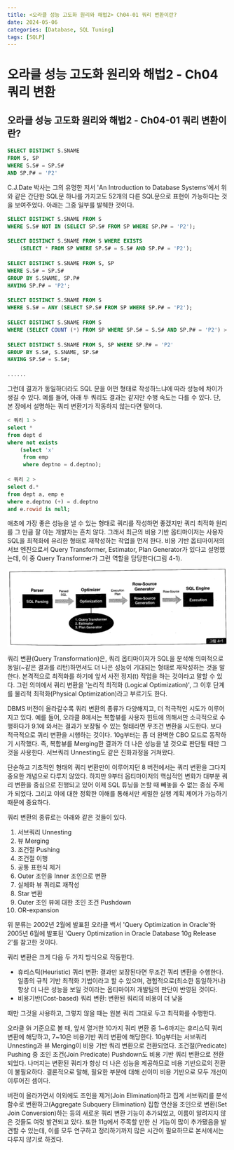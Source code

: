 ```yaml
---
title: <오라클 성능 고도화 원리와 해법2> Ch04-01 쿼리 변환이란?
date: 2024-05-06
categories: [Database, SQL Tuning]
tags: [SQLP]
---
```


# 오라클 성능 고도화 원리와 해법2 - Ch04 쿼리 변환

## 오라클 성능 고도화 원리와 해법2 - Ch04-01 쿼리 변환이란?

```sql
SELECT DISTINCT S.SNAME
FROM S, SP
WHERE S.S# = SP.S#
AND SP.P# = 'P2'
```

C.J.Date 박사는 그의 유명한 저서 'An Introduction to Database Systems'에서 위와 같은 간단한 SQL문 하나를 가지고도 52개의 다른 SQL문으로 표현이 가능하다는 것을 보여주었다. 아래는 그중 일부를 발췌한 것이다.

```sql
SELECT DISTINCT S.SNAME FROM S
WHERE S.S# NOT IN (SELECT SP.S# FROM SP WHERE SP.P# = 'P2');

SELECT DISTINCT S.SNAME FROM S WHERE EXISTS
    (SELECT * FROM SP WHERE SP.S# = S.S# AND SP.P# = 'P2');

SELECT DISTINCT S.SNAME FROM S, SP
WHERE S.S# = SP.S#
GROUP BY S.SNAME, SP.P#
HAVING SP.P# = 'P2';

SELECT DISTINCT S.SNAME FROM S
WHERE S.S# = ANY (SELECT SP.S# FROM SP WHERE SP.P# = 'P2');

SELECT DISTINCT S.SNAME FROM S
WHERE (SELECT COUNT (*) FROM SP WHERE SP.S# = S.S# AND SP.P# = 'P2') > 0;

SELECT DISTINCT S.SNAME FROM S, SP WHERE SP.P# = 'P2'
GROUP BY S.S#, S.SNAME, SP.S#
HAVING SP.S# = S.S#;

......
```

그런데 결과가 동일하더라도 SQL 문을 어떤 형태로 작성하느냐에 따라 성능에 차이가 생길 수 있다. 예를 들어, 아래 두 쿼리도 결과는 같지만 수행 속도는 다를 수 있다. 단, 본 장에서 설명하는 쿼리 변환기가 작동하지 않는다면 말이다.

```sql
< 쿼리 1 >
select *
from dept d
where not exists
    (select 'x'
     from emp
     where deptno = d.deptno);

< 쿼리 2 >
select d.*
from dept a, emp e
where e.deptno (+) = d.deptno
and e.rowid is null;
```

애초에 가장 좋은 성능을 낼 수 있는 형태로 쿼리를 작성하면 좋겠지만 쿼리 최적화 원리를 그 만큼 잘 아는 개발자는 흔치 않다. 그래서 최근의 비용 기반 옵티마이저는 사용자 SQL을 최적화에 유리한 형태로 재작성하는 작업을 먼저 한다. 비용 기반 옵티마이저의 서브 엔진으로서 Query Transformer, Estimator, Plan Generator가 있다고 설명했는데, 이 중 Query Transformer가 그런 역할을 담당한다(그림 4-1).

![](/assets/images/sqlp/sqlp2-04-01-img4-1.png)

쿼리 변환(Query Transformation)은, 쿼리 옵티마이저가 SQL을 분석해 의미적으로 동일(~같은 결과를 리턴)하면서도 더 나은 성능이 기대되는 형태로 재작성하는 것을 말한다. 본격적으로 최적화를 하기에 앞서 사전 정지(t) 작업을 하는 것이라고 말할 수 있다. 그런 의미에서 쿼리 변환을 '논리적 최적화 (Logical Optimization)', 그 이후 단계를 물리적 최적화(Physical Optimization)라고 부르기도 한다.

DBMS 버전이 올라갈수록 쿼리 변환의 종류가 다양해지고, 더 적극적인 시도가 이루어지고 있다. 예를 들어, 오라클 8에서는 복합뷰를 사용자 힌트에 의해서만 소극적으로 수행하다가 9.1에 와서는 결과가 보장될 수 있는 형태라면 무조건 변환을 시도한다. 보다 적극적으로 쿼리 변환을 시행하는 것이다. 10g부터는 좀 더 완벽한 CBO 모드로 동작하기 시작했다. 즉, 복합뷰를 Merging한 결과가 더 나은 성능을 낼 것으로 판단될 때만 그것을 사용한다. 서브쿼리 Unnesting도 같은 진화과정을 거쳐왔다.

단순하고 기초적인 형태의 쿼리 변환만이 이루어지던 8 버전에서는 쿼리 변환을 그다지 중요한 개념으로 다루지 않았다. 하지만 9부터 옵티마이저의 핵심적인 변화가 대부분 쿼리 변환을 중심으로 진행되고 있어 이제 SQL 튜닝을 논할 때 빼놓을 수 없는 중심 주제가 되었다. 그리고 이에 대한 정확한 이해를 통해서만 세밀한 실행 계획 제어가 가능하기 때문에 중요하다.

쿼리 변환의 종류로는 아래와 같은 것들이 있다.

1. 서브쿼리 Unnesting
2. 뷰 Merging
3. 조건절 Pushing
4. 조건절 이행
5. 공통 표현식 제거
6. Outer 조인을 Inner 조인으로 변환
7. 실체화 뷰 쿼리로 재작성
8. Star 변환
9. Outer 조인 뷰에 대한 조인 조건 Pushdown
10. OR-expansion

위 분류는 2002년 2월에 발표된 오라클 백서 'Query Optimization in Oracle'와 2005년 6월에 발표된 'Query Optimization in Oracle Database 10g Release 2'를 참고한 것이다.

쿼리 변환은 크게 다음 두 가지 방식으로 작동한다.

- 휴리스틱(Heuristic) 쿼리 변환: 결과만 보장된다면 무조건 쿼리 변환을 수행한다. 일종의 규칙 기반 최적화 기법이라고 할 수 있으며, 경험적으로(최소한 동일하거나) 항상 더 나은 성능을 보일 것이라는 옵티마이저 개발팀의 판단이 반영된 것이다.
- 비용기반(Cost-based) 쿼리 변환: 변환된 쿼리의 비용이 더 낮을

때만 그것을 사용하고, 그렇지 않을 때는 원본 쿼리 그대로 두고 최적화를 수행한다.

오라클 9i 기준으로 볼 때, 앞서 열거한 10가지 쿼리 변환 중 1~6까지는 휴리스틱 쿼리 변환에 해당하고, 7~10은 비용기반 쿼리 변환에 해당한다. 10g부터는 서브쿼리 Unnesting과 뷰 Merging이 비용 기반 쿼리 변환으로 전환되었다. 조건절(Predicate) Pushing 중 조인 조건(Join Predicate) Pushdown도 비용 기반 쿼리 변환으로 전환되었다. 나머지는 변환된 쿼리가 항상 더 나은 성능을 제공하므로 비용 기반으로의 전환이 불필요하다. 결론적으로 말해, 필요한 부분에 대해 선이미 비용 기반으로 모두 개선이 이루어진 셈이다.

버전이 올라가면서 이외에도 조인을 제거(Join Elimination)하고 집계 서브쿼리를 분석 함수로 변환하고(Aggregate Subquery Elimination) 집합 연산을 조인으로 변환(Set Join Conversion)하는 등의 새로운 쿼리 변환 기능이 추가되었고, 이름이 알려지지 않은 것들도 여럿 발견되고 있다. 또한 11g에서 주목할 만한 신 기능이 많이 추가됐음을 발견할 수 있는데, 이를 모두 연구하고 정리하기까지 많은 시간이 필요하므로 본서에서는 다루지 않기로 하겠다.
